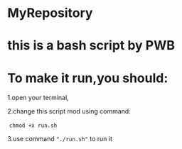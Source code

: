 # MyRepository
# this is a bash script by PWB

To make it run,you should:
===
<p>1.open your terminal,</p>
<p>2.change this script mod using command:</p>
  <code>chmod +x run.sh</code>
<p>3.use command <code>"./run.sh"</code> to run it</p>
